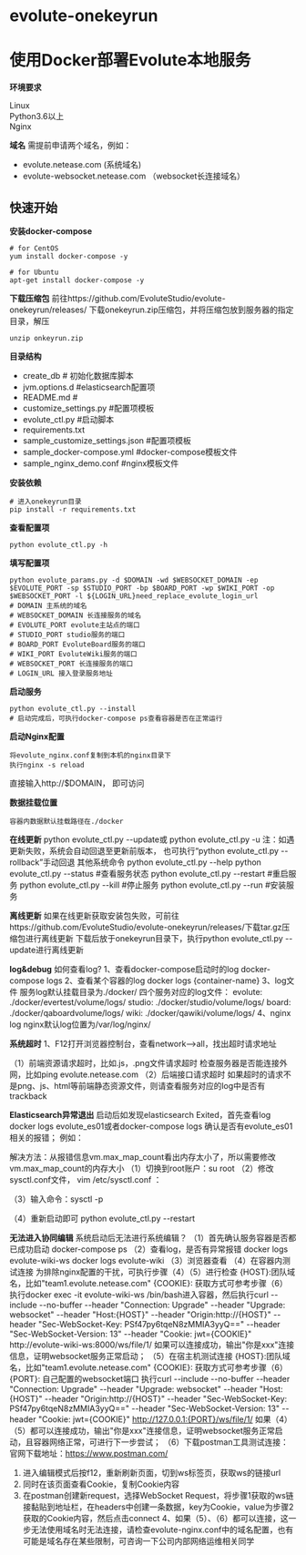 # evolute-onekeyrun
# 使用Docker部署Evolute本地服务

**环境要求**

Linux   
Python3.6以上   
Nginx

**域名**
需提前申请两个域名，例如：
- evolute.netease.com (系统域名)
- evolute-websocket.netease.com （websocket长连接域名）

## 快速开始

**安装docker-compose**

```
# for CentOS
yum install docker-compose -y

# for Ubuntu
apt-get install docker-compose -y
```
**下载压缩包**
前往https://github.com/EvoluteStudio/evolute-onekeyrun/releases/
下载onekeyrun.zip压缩包，并将压缩包放到服务器的指定目录，解压
```
unzip onkeyrun.zip
```
**目录结构**
- create_db             # 初始化数据库脚本
- jvm.options.d         #elasticsearch配置项
- README.md             #
- customize_settings.py #配置项模板
- evolute_ctl.py        #启动脚本
- requirements.txt      
- sample_customize_settings.json #配置项模板
- sample_docker-compose.yml #docker-compose模板文件
- sample_nginx_demo.conf    #nginx模板文件

**安装依赖**
```
# 进入onekeyrun目录
pip install -r requirements.txt
```

**查看配置项**
```
python evolute_ctl.py -h 
```

**填写配置项**
```
python evolute_params.py -d $DOMAIN -wd $WEBSOCKET_DOMAIN -ep $EVOLUTE_PORT -sp $STUDIO_PORT -bp $BOARD_PORT -wp $WIKI_PORT -op $WEBSOCKET_PORT -l ${LOGIN_URL}need_replace_evolute_login_url 
# DOMAIN 主系统的域名
# WEBSOCKET_DOMAIN 长连接服务的域名
# EVOLUTE_PORT evolute主站点的端口
# STUDIO_PORT studio服务的端口
# BOARD_PORT EvoluteBoard服务的端口
# WIKI_PORT EvoluteWiki服务的端口
# WEBSOCKET_PORT 长连接服务的端口
# LOGIN_URL 接入登录服务地址
```
**启动服务**
```
python evolute_ctl.py --install 
# 启动完成后，可执行docker-compose ps查看容器是否在正常运行
```
**启动Nginx配置**
```
将evolute_nginx.conf复制到本机的nginx目录下 
执行nginx -s reload
```
直接输入http://$DOMAIN， 即可访问


**数据挂载位置**
```
容器内数据默认挂载路径在./docker
```

**在线更新**
 python evolute_ctl.py --update或
 python evolute_ctl.py -u
 注：如遇更新失败，系统会自动回退至更新前版本，
 也可执行“python evolute_ctl.py --rollback”手动回退
 其他系统命令
 python evolute_ctl.py --help
 python evolute_ctl.py --status #查看服务状态
 python evolute_ctl.py --restart #重启服务
 python evolute_ctl.py --kill #停止服务
 python evolute_ctl.py --run #安装服务
  
**离线更新**
 如果在线更新获取安装包失败，可前往https://github.com/EvoluteStudio/evolute-onekeyrun/releases/下载tar.gz压缩包进行离线更新
 下载后放于onekeyrun目录下，执行python evolute_ctl.py --update进行离线更新
  
**log&debug**
 如何查看log?
 1、查看docker-compose启动时的log
 docker-compose logs
 2、查看某个容器的log
 docker logs {container-name}
 3、log文件
 服务log默认挂载目录为./docker/
 四个服务对应的log文件：
evolute: ./docker/evertest/volume/logs/
studio: ./docker/studio/volume/logs/
board: ./docker/qaboardvolume/logs/
wiki: ./docker/qawiki/volume/logs/
 4、nginx log
 nginx默认log位置为/var/log/nginx/
  
**系统超时**
 1、F12打开浏览器控制台，查看network-->all，找出超时请求地址
 
 （1）前端资源请求超时，比如.js，.png文件请求超时
 检查服务器是否能连接外网，比如ping evolute.netease.com
 （2）后端接口请求超时
 如果超时的请求不是png、js、html等前端静态资源文件，则请查看服务对应的log中是否有trackback
  
**Elasticsearch异常退出**
 启动后如发现elasticsearch Exited，首先查看log
 docker logs evolute_es01或者docker-compose logs
 确认是否有evolute_es01相关的报错；
 例如：
 
 解决方法：从报错信息vm.max_map_count看出内存太小了，所以需要修改vm.max_map_count的内存大小 （1）切换到root账户：su root
 （2）修改sysctl.conf文件， vim /etc/sysctl.conf ：
  
 （3）输入命令：sysctl -p
  
 （4）重新启动即可
 python evolute_ctl.py --restart
  
 **无法进入协同编辑**
 系统启动后无法进行系统编辑？
 （1）首先确认服务容器是否都已成功启动
 docker-compose ps
 （2）查看log，是否有异常报错
 docker logs evolute-wiki-ws
 docker logs evolute-wiki
 （3）浏览器查看
 （4）在容器内测试连接
 为排除nginx配置的干扰，可执行步骤（4）（5）进行检查
 {HOST}:团队域名，比如"team1.evolute.netease.com"
 {COOKIE}: 获取方式可参考步骤（6）
 执行docker exec -it evolute-wiki-ws /bin/bash进入容器，然后执行curl --include --no-buffer --header "Connection: Upgrade" --header "Upgrade: websocket" --header "Host:{HOST}" --header "Origin:http://{HOST}" --header "Sec-WebSocket-Key: PSf47py6tqeN8zMMIA3yyQ==" --header "Sec-WebSocket-Version: 13" --header "Cookie: jwt={COOKIE}" http://evolute-wiki-ws:8000/ws/file/1/
 如果可以连接成功，输出"你是xxx"连接信息，证明websocket服务正常启动；
 （5）在宿主机测试连接
 {HOST}:团队域名，比如"team1.evolute.netease.com"
 {COOKIE}: 获取方式可参考步骤（6）
 {PORT}: 自己配置的websocket端口
 执行curl --include --no-buffer --header "Connection: Upgrade" --header "Upgrade: websocket" --header "Host:{HOST}" --header "Origin:http://{HOST}" --header "Sec-WebSocket-Key: PSf47py6tqeN8zMMIA3yyQ==" --header "Sec-WebSocket-Version: 13" --header "Cookie: jwt={COOKIE}" http://127.0.0.1:{PORT}/ws/file/1/
 如果（4）（5）都可以连接成功，输出"你是xxx"连接信息，证明websocket服务正常启动，且容器网络正常，可进行下一步尝试；
 （6）下载postman工具测试连接：
 官网下载地址：https://www.postman.com/
  
 1. 进入编辑模式后按f12，重新刷新页面，切到ws标签页，获取ws的链接url
 2. 同时在该页面查看Cookie，复制Cookie内容
 3. 在postman创建新request，选择WebSocket Request，将步骤1获取的ws链接黏贴到地址栏，在headers中创建一条数据，key为Cookie，value为步骤2获取的Cookie内容，然后点击connect
 4、如果（5）、（6）都可以连接，这一步无法使用域名时无法连接，请检查evolute-nginx.conf中的域名配置，也有可能是域名存在某些限制，可咨询一下公司内部网络运维相关同学
